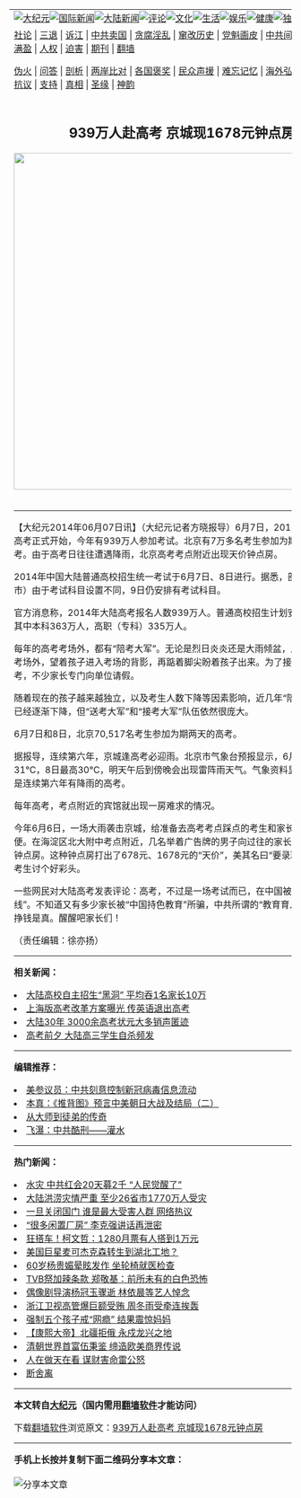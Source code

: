 <a name="1" id="1" target="_blank"></a><span id="1"></span>
<table align=center border="0"><tr><td colspan="2" VALIGN=TOP><a href="https://github.com/dindav3580/djy/blob/master/gb/nsc413.md#1"><img src="https://raw.githubusercontent.com/dindav3580/www/master/t/djy/1.jpg" title="大纪元"></a><a href="https://github.com/dindav3580/djy/blob/master/gb/n24hr.md#1"><img src="https://raw.githubusercontent.com/dindav3580/www/master/t/djy/3.jpg" title="国际新闻"></a><a href="https://github.com/dindav3580/djy/blob/master/gb/nsc413.md#1"><img src="https://raw.githubusercontent.com/dindav3580/www/master/t/djy/4.jpg" title="大陆新闻"></a><a href="https://github.com/dindav3580/djy/blob/master/gb/news392.md#1"><img src="https://raw.githubusercontent.com/dindav3580/www/master/t/djy/5.jpg" title="评论"></a><a href="https://github.com/dindav3580/djy/blob/master/gb/news2007.md#1"><img src="https://raw.githubusercontent.com/dindav3580/www/master/t/djy/6.jpg" title="文化"></a><a href="https://github.com/dindav3580/djy/blob/master/gb/news2008.md#1"><img src="https://raw.githubusercontent.com/dindav3580/www/master/t/djy/7.jpg" title="生活"></a><a href="https://github.com/dindav3580/djy/blob/master/gb/ncyule.md#1"><img src="https://raw.githubusercontent.com/dindav3580/www/master/t/djy/8.jpg" title="娱乐"></a><a href="https://github.com/dindav3580/djy/blob/master/gb/nsc1002.md#1"><img src="https://raw.githubusercontent.com/dindav3580/www/master/t/djy/9.jpg" title="健康"><a href="https://github.com/dindav3580/djy/blob/master/gb/nf6092.md#1"><img src="https://raw.githubusercontent.com/dindav3580/www/master/t/djy/10a.jpg" title="独家"></a><a href="https://github.com/dindav3580/djy/blob/master/gb/nf4514.md#1"><img src="https://raw.githubusercontent.com/dindav3580/www/master/t/djy/12a.jpg" title="头条"></a></td></tr>
<tr><td colspan="2" VALIGN=TOP><a target="_blank" href="https://github.com/dindav3580/djy/blob/master/gb/9p.md#1">社论</a> | <a target="_blank" href="https://github.com/dindav3580/djy/blob/master/gb/nf5657.md#1">三退</a> | <a target="_blank" href="https://github.com/dindav3580/djy/blob/master/gb/nf6124.md#1">诉江</a> | <a target="_blank" href="https://github.com/dindav3580/djy/blob/master/gb/nf1176117.md#1">中共卖国</a> | <a target="_blank" href="https://github.com/dindav3580/djy/blob/master/gb/nf5773.md#1">贪腐淫乱</a> | <a target="_blank" href="https://github.com/dindav3580/djy/blob/master/gb/nf1176115.md#1">窜改历史</a> | <a target="_blank" href="https://github.com/dindav3580/djy/blob/master/gb/nf1176107.md#1">党魁画皮</a> | <a target="_blank" href="https://github.com/dindav3580/djy/blob/master/gb/nf1320400.md#1">中共间谍</a> | <a target="_blank" href="https://github.com/dindav3580/djy/blob/master/gb/nf1176114.md#1">破坏传统</a> | <a target="_blank" href="https://github.com/dindav3580/ntdtv/blob/master/gb/prog447_1.md#1">恶贯满盈</a> | <a target="_blank" href="https://github.com/dindav3580/djy/blob/master/gb/ncid278.md#1">人权</a> | <a target="_blank" href="https://github.com/dindav3580/djy/blob/master/gb/nf1176111.md#1">迫害</a> | <a target="_blank" href="https://gitlab.com/szzdlab/mh-qikan/blob/master/README.md#1">期刊</a> | <a target="_blank" href="https://github.com/dindav3580/www/blob/master/README.md?zsrh#8">翻墙</a></p><p><a target="_blank" href="https://github.com/dindav3580/djy/blob/master/gb/nf5562.md#1">伪火</a> | <a target="_blank" href="https://github.com/dindav3580/djy/blob/master/gb/nf4378.md#1">问答</a> | <a target="_blank" href="https://github.com/dindav3580/djy/blob/master/gb/nf5792.md#1">剖析</a> | <a target="_blank" href="https://github.com/dindav3580/djy/blob/master/gb/nf5735.md#1">两岸比对</a> | <a target="_blank" href="https://github.com/dindav3580/djy/blob/master/gb/nf6119.md#1">各国褒奖</a> | <a target="_blank" href="https://github.com/dindav3580/djy/blob/master/gb/nf6120.md#1">民众声援</a> | <a target="_blank" href="https://github.com/dindav3580/djy/blob/master/gb/nf1188594.md#1">难忘记忆</a> | <a target="_blank" href="https://github.com/dindav3580/djy/blob/master/gb/nf3180.md#1">海外弘传</a> | <a target="_blank" href="https://github.com/dindav3580/djy/blob/master/gb/nf5410.md#1">万人上访</a> | <a target="_blank" href="https://github.com/dindav3580/ntdtv/blob/master/gb/prog1530_1.md#1">和平抗议</a> | <a target="_blank" href="https://github.com/dindav3580/djy/blob/master/gb/nf4386.md#1">支持</a> | <a target="_blank" href="https://github.com/dindav3580/djy/blob/master/gb/nf4389.md#1">真相</a> | <a target="_blank" href="https://github.com/dindav3580/djy/blob/master/gb/nf5790.md#1">圣缘</a> | <a target="_blank" href="https://github.com/dindav3580/djy/blob/master/gb/nf4786.md#1">神韵</a></td></tr>
<tr><td VALIGN=TOP width="626"><h2 align=center>939万人赴高考 京城现1678元钟点房</h2>
<img width="600" src="https://i.epochtimes.com/assets/uploads/2020/06/756bd4c6d7ff47f72a1f98a5985b25f9-320x200.png" />
<h6></h6>
<hr>
	<p>【大纪元2014年06月07日讯】（大纪元记者方晓报导）6月7日，2014年中国大陆<ahref="https://github.com/dindav3580/djy/blob/master/gb/tag/%E9%AB%98%E8%80%83.md#1">高考</a>正式开始，今年有939万人参加考试。<ahref="https://github.com/dindav3580/djy/blob/master/gb/tag/%E5%8C%97%E4%BA%AC.md#1">北京</a>有7万多名考生参加为期两天的<ahref="https://github.com/dindav3580/djy/blob/master/gb/tag/%E9%AB%98%E8%80%83.md#1">高考</a>。由于高考日往往遭遇降雨，北京高考考点附近出现<ahref="https://github.com/dindav3580/djy/blob/master/gb/tag/%E5%A4%A9%E4%BB%B7.md#1">天价</a>钟点房。</p>
<p>2014年中国大陆普通高校招生统一考试于6月7日、8日进行。据悉，部分省（区、市）由于考试科目设置不同，9日仍安排有考试科目。</p>
<p>官方消息称，2014年大陆高考报名人数939万人。普通高校招生计划安排698万人，其中本科363万人，高职（专科）335万人。</p>
<p>每年的高考考场外，都有“陪考大军”。无论是烈日炎炎还是大雨倾盆，总有家长站在考场外，望着孩子进入考场的背影，再踮着脚尖盼着孩子出来。为了接送孩子参加高考，不少家长专门向单位请假。</p>
<p>随着现在的孩子越来越独立，以及考生人数下降等因素影响，近几年“陪考大军”人数已经逐渐下降，但“送考大军”和“接考大军”队伍依然很庞大。</p>
<p>6月7日和8日，<ahref="https://github.com/dindav3580/djy/blob/master/gb/tag/%E5%8C%97%E4%BA%AC.md#1">北京</a>70,517名考生参加为期两天的高考。</p>
<p>据报导，连续第六年，京城逢高考必迎雨。北京市气象台预报显示，6月7日京城最高31℃，8日最高30℃，明天午后到傍晚会出现雷阵雨天气。气象资料显示，今年已是连续第六年有降雨的高考。</p>
<p>每年高考，考点附近的宾馆就出现一房难求的情况。</p>
<p>今年6月6日，一场大雨袭击京城，给准备去高考考点踩点的考生和家长带来很多不便。在海淀区北大附中考点附近，几名举着广告牌的男子向过往的家长宣传高考午休钟点房。这种钟点房打出了678元、1678元的“<ahref="https://github.com/dindav3580/djy/blob/master/gb/tag/%E5%A4%A9%E4%BB%B7.md#1">天价</a>”，美其名曰“要录取吧”谐音，给考生讨个好彩头。</p>
<p>一些网民对大陆高考发表评论：高考，不过是一场考试而已，在中国被搞成一道“风景线”。不知道又有多少家长被“中国持色教育”所骗，中共所谓的“教育育人”是假，教育挣钱是真。醒醒吧家长们！</p>
<p><p>（责任编辑：徐亦扬）</p>
	
<hr>


<strong>相关新闻：</strong>
<li><a href="https://github.com/dindav3580/djy/blob/master/gb/13/12/25/n4042639.md#1">大陆高校自主招生“黑洞” 平均吞1名家长10万</a></li>
<li><a href="https://github.com/dindav3580/djy/blob/master/gb/14/2/13/n4082602.md#1">上海版高考改革方案曝光 传英语退出高考</a></li>
<li><a href="https://github.com/dindav3580/djy/blob/master/gb/14/4/2/n4121278.md#1">大陆30年 3000余高考状元大多销声匿迹</a></li>
<li><a href="https://github.com/dindav3580/djy/blob/master/gb/14/5/26/n4164668.md#1">高考前夕 大陆高三学生自杀频发</a></li>
<hr>


<strong>编辑推荐：</strong>
<li><a href="https://github.com/onzhi266/djy/blob/master/gb/20/2/22/n11887949.md#1">美参议员：中共刻意控制新冠病毒信息流动</a></li>
<li><a href="https://github.com/tsiac2612/djy/blob/master/gb/18/6/7/n10464792.md#1" target="_blank">本真：《推背图》预言中美朝日大战及结局（二）</a></li><li><a href="https://github.com/dindav3580/djy/blob/master/gb/7/4/5/n1669415.md?dfh#1" target="_blank">从大师到徒弟的传奇</a></li><li><a href="https://github.com/tsiac2612/djy/blob/master/gb/13/5/19/n3874295.md#1" target="_blank">飞瀑：中共酷刑——灌水</a></li>
<hr>

<strong>热门新闻：</strong>
<li><a href="https://github.com/dindav3580/djy/blob/master/gb/20/7/6/n12236624.md#1">水灾 中共红会20天募2千 “人民觉醒了”</a></li>
<li><a href="https://github.com/dindav3580/djy/blob/master/gb/20/7/6/n12235421.md#1">大陆洪涝灾情严重 至少26省市1770万人受灾</a></li>
<li><a href="https://github.com/dindav3580/djy/blob/master/gb/20/7/6/n12237311.md#1">一旦关闭国门 谁是最大受害人群 网络热议</a></li>
<li><a href="https://github.com/dindav3580/djy/blob/master/gb/20/7/6/n12237124.md#1">“很多闲置厂房” 李克强讲话再泄密</a></li>
<li><a href="https://github.com/dindav3580/djy/blob/master/gb/20/7/6/n12235128.md#1">狂搭车！柯文哲：1280月票有人搭到1万元</a></li>
<li><a href="https://github.com/dindav3580/djy/blob/master/gb/20/7/5/n12233623.md#1">美国巨星麦可杰克森转生到湖北工地？</a></li>
<li><a href="https://github.com/dindav3580/djy/blob/master/gb/20/7/6/n12236320.md#1">60岁杨贵媚晕眩发作 坐轮椅就医检查</a></li>
<li><a href="https://github.com/dindav3580/djy/blob/master/gb/20/7/5/n12234872.md#1">TVB祭加辣条款 郑敬基：前所未有的白色恐怖</a></li>
<li><a href="https://github.com/dindav3580/djy/blob/master/gb/20/7/5/n12234607.md#1">偶像剧导演杨冠玉骤逝 林依晨等艺人悼念</a></li>
<li><a href="https://github.com/dindav3580/djy/blob/master/gb/20/7/6/n12236838.md#1">浙江卫视高管爆巨额受贿 周冬雨受牵连挨轰</a></li>
<li><a href="https://github.com/dindav3580/djy/blob/master/gb/20/7/6/n12237076.md#1">强制五个孩子戒“网瘾” 结果震惊妈妈</a></li>
<li><a href="https://github.com/dindav3580/djy/blob/master/gb/20/5/26/n12138633.md#1">【康熙大帝】北疆拒俄 永戍龙兴之地</a></li>
<li><a href="https://github.com/dindav3580/djy/blob/master/gb/20/4/23/n12056338.md#1">清朝世界首富伍秉鉴 缔造欧美商界传说</a></li>
<li><a href="https://github.com/dindav3580/djy/blob/master/gb/20/7/5/n12233957.md#1">人在做天在看 谋财害命雷公怒</a></li>
<li><a href="https://github.com/dindav3580/djy/blob/master/gb/20/6/30/n12221096.md#1">断舍离</a></li>
<hr>

<strong>本文转自<a href="https://www.epochtimes.com">大纪元</a>（国内需用<a href="https://github.com/dindav3580/www/blob/master/README.md#8">翻墙软件</a>才能访问）</strong><p>下载<a href="https://github.com/dindav3580/www/blob/master/README.md#8">翻墙软件</a>浏览原文：<a href="https://www.epochtimes.com/gb/14/6/7/n4173218.htm">939万人赴高考 京城现1678元钟点房</a></p><hr>

<strong>手机上长按并复制下面二维码分享本文章：</strong><br><br><img src="http://d1p1.ip.zn2.us/v.php?action=qrcode&url=https://github.com/dindav3580/djy/blob/master/gb/14/6/7/n4173218.md%231" title="分享本文章"></td><td VALIGN=TOP><a href="https://github.com/dindav3580/djy/blob/master/gb/16/1/21/n4622075.md?dfh#1" target="_blank"><img src="https://raw.githubusercontent.com/dindav3580/djy/master/gb/300/wei-f1.jpg" title="中共的伪火骗局"  alt="中共的伪火骗局"></a><br><a href="https://github.com/dindav3580/www/blob/master/README.md?dfh#9" target="_blank"><img src="https://raw.githubusercontent.com/dindav3580/djy/master/gb/300/yong-h.jpg" title="永恒的见证"  alt="永恒的见证"></a><br><a href="https://github.com/dindav3580/djy/blob/master/gb/13/9/29/n3974789.md?dfh#1" target="_blank"><img src="https://raw.githubusercontent.com/dindav3580/djy/master/gb/300/shang-lnz.jpg" title="善良女子被中共投男牢"  alt="善良女子被中共投男牢"></a><br><a href="https://github.com/dindav3580/djy/blob/master/gb/16/3/16/n4663449.md?dfh#1" target="_blank"><img src="https://raw.githubusercontent.com/dindav3580/djy/master/gb/300/huo-z3.jpg" title="警卫目击活摘器官"  alt="警卫目击活摘器官"></a><br><a href="https://github.com/dindav3580/djy/blob/master/gb/16/8/7/n8177641.md?dfh#1" target="_blank"><img src="https://raw.githubusercontent.com/dindav3580/djy/master/gb/300/huo-z4.jpg" title="证人描述活摘恐怖"  alt="证人描述活摘恐怖"></a><br><a href="https://github.com/dindav3580/djy/blob/master/gb/10/4/19/n2881569.md?dfh#1" target="_blank"><img src="https://raw.githubusercontent.com/dindav3580/djy/master/gb/300/huo-z1.jpg" title="揭开活摘器官黑幕"  alt="揭开活摘器官黑幕"></a><br><a href="https://github.com/dindav3580/djy/blob/master/gb/10/11/7/n3077476.md?dfh#1" target="_blank"><img src="https://raw.githubusercontent.com/dindav3580/djy/master/gb/300/ma-ks.jpg" title="马克思的成魔之路"  alt="马克思的成魔之路"></a><br><a href="https://github.com/dindav3580/djy/blob/master/gb/14/6/9/n4173977.md?dfh#1" target="_blank"><img src="https://raw.githubusercontent.com/dindav3580/djy/master/gb/300/chang-zs.jpg" title="藏字石 蕴天机"  alt="藏字石 蕴天机"></a><br><a href="https://github.com/dindav3580/djy/blob/master/gb/18/5/10/n10381511.md?dfh#1" target="_blank"><img src="https://raw.githubusercontent.com/dindav3580/djy/master/gb/300/st1.jpg" title="关注3亿人三退"  alt="关注3亿人三退"></a><br><a href="https://github.com/dindav3580/djy/blob/master/gb/18/3/21/n10237682.md?dfh#1" target="_blank"><img src="https://raw.githubusercontent.com/dindav3580/djy/master/gb/300/jie-t.jpg" title="解体中共复兴中华"  alt="解体中共复兴中华"></a><br><a href="https://github.com/dindav3580/djy/blob/master/gb/9/2/9/n2422991.md?dfh#1" target="_blank"><img src="https://raw.githubusercontent.com/dindav3580/djy/master/gb/300/gao-zs.jpg" title="中共迫害良心律师"  alt="中共迫害良心律师"></a><br><a href="https://github.com/dindav3580/djy/blob/master/gb/18/12/9/n10900044.md?dfh#1" target="_blank"><img src="https://raw.githubusercontent.com/dindav3580/djy/master/gb/300/sj1.jpg" title="303万人举报江泽民"  alt="303万人举报江泽民"></a><br><a href="https://github.com/dindav3580/djy/blob/master/gb/18/8/28/n10672014.md?dfh#1" target="_blank"><img src="https://raw.githubusercontent.com/dindav3580/djy/master/gb/300/sj2.jpg" title="这些官员为何起诉江泽民"  alt="这些官员为何起诉江泽民"></a><br><a href="https://github.com/dindav3580/djy/blob/master/gb/8/12/18/n2367165.md?dfh#1" target="_blank"><img src="https://raw.githubusercontent.com/dindav3580/djy/master/gb/300/liangan.jpg" title="海峡两岸的强烈对比"  alt="海峡两岸的强烈对比"></a><br><a href="https://github.com/dindav3580/djy/blob/master/gb/15/12/10/n4593139.md?dfh#1" target="_blank"><img src="https://raw.githubusercontent.com/dindav3580/djy/master/gb/300/jia-ndzl.jpg" title="加拿大总理的贺信"  alt="加拿大总理的贺信"></a><br><a href="https://github.com/dindav3580/djy/blob/master/gb/11/6/17/n3289382.md?dfh#1" target="_blank"><img src="https://raw.githubusercontent.com/dindav3580/djy/master/gb/300/xiao-wd.jpg" title="探寻真相兼听则明"  alt="探寻真相兼听则明"></a><br><a href="https://github.com/dindav3580/djy/blob/master/gb/18/10/27/n10812623.md?dfh#1" target="_blank"><img src="https://raw.githubusercontent.com/dindav3580/djy/master/gb/300/yindu.jpg" title="印度媒体报道东方"  alt="印度媒体报道东方"></a><br><a href="https://github.com/dindav3580/djy/blob/master/gb/18/6/9/n10469652.md?dfh#1" target="_blank"><img src="https://raw.githubusercontent.com/dindav3580/djy/master/gb/300/xie-j.jpg" title="不一样的海外校园"  alt="不一样的海外校园"></a><br><a href="https://github.com/dindav3580/djy/blob/master/gb/7/4/5/n1669415.md?dfh#1" target="_blank"><img src="https://raw.githubusercontent.com/dindav3580/djy/master/gb/300/li-up.jpg" title="从大师到徒弟的传奇"  alt="从大师到徒弟的传奇"></a><br><a href="https://github.com/dindav3580/djy/blob/master/gb/17/5/26/n9191512.md?dfh#1" target="_blank"><img src="https://raw.githubusercontent.com/dindav3580/djy/master/gb/300/zfl2.jpg" title="亿万人与东方一本奇书"  alt="亿万人与东方一本奇书"></a><br><a href="https://github.com/dindav3580/djy/blob/master/gb/13/11/27/n4020290.md?dfh#1" target="_blank"><img src="https://raw.githubusercontent.com/dindav3580/djy/master/gb/300/zhen-h.jpg" title="大陆见不到的震撼场面"  alt="大陆见不到的震撼场面"></a><br><a href="https://github.com/dindav3580/djy/blob/master/gb/15/7/17/n4482910.md?dfh#1" target="_blank"><img src="https://raw.githubusercontent.com/dindav3580/djy/master/gb/300/dalu-sk.jpg" title="人心向善 大陆当初盛况"  alt="人心向善 大陆当初盛况"></a><br><a href="https://github.com/dindav3580/djy/blob/master/gb/19/1/5/n10955468.md?dfh#1" target="_blank"><img src="https://raw.githubusercontent.com/dindav3580/djy/master/gb/300/zfl1.jpg" title="追寻真理 这书讲什么"  alt="追寻真理 这书讲什么"></a><br><a href="https://github.com/dindav3580/www/blob/master/README.md?dfh#1" target="_blank"><img src="https://raw.githubusercontent.com/dindav3580/djy/master/gb/300/fq1.jpg" title="下载免费翻墙软件"  alt="下载免费翻墙软件"></a><br></td></tr></table>
